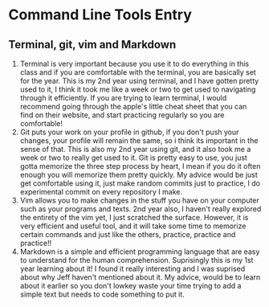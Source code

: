 # Command Line Tools Entry

## Terminal, git, vim and Markdown

1. Terminal is very important because you use it to do everything in this class and if you are comfortable with the terminal, you are basically set for the year. This is my 2nd year using terminal, and I have gotten pretty used to it, I think it took me like a week or two to get used to navigating through it efficiently. If you are trying to learn terminal, I would recommend going through the apple's little cheat sheet that you can find on their website, and start practicing regularly so you are comfortable! 
2. Git puts your work on your profile in github, if you don't push your changes, your profile will remain the same, so i think its important in the sense of that. This is also my 2nd year using git, and it also took me a week or two to really get used to it. Git is pretty easy to use, you just gotta memorize the three step process by heart, I mean if you do it often enough you will memorize them pretty quickly. My advice would be just get comfortable using it, just make random commits just to practice, I do experimental commit on every repository I make.
3. Vim allows you to make changes in the stuff you have on your computer such as your programs and texts. 2nd year also, I haven't really explored the entirety of the vim yet, I just scratched the surface. However, it is very efficient and useful tool, and it will take some time to memorize certain commands and just like the others, practice, practice and practice!! 
4. Markdown is a simple and efficient programming language that are easy to understand for the human comprehension. Suprisingly this is my 1st year learning about it! I found it really interesting and I was suprised about why Jeff haven't mentioned about it. My advice, would be to learn about it earlier so you don't lowkey waste your time trying to add a simple text but needs to code something to put it. 
